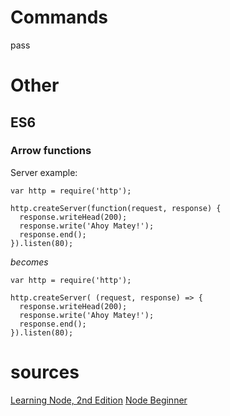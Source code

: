 # Commands
pass  

# Other

## ES6

### Arrow functions

Server example:

```
var http = require('http');

http.createServer(function(request, response) {
  response.writeHead(200);
  response.write('Ahoy Matey!');
  response.end();
}).listen(80);
```

_becomes_

```
var http = require('http');

http.createServer( (request, response) => {
  response.writeHead(200);
  response.write('Ahoy Matey!');
  response.end();
}).listen(80);
```


# sources

[Learning Node, 2nd Edition](https://www.safaribooksonline.com/library/view/learning-node-2nd/9781491943113)
[Node Beginner](http://nodebeginner.org/)